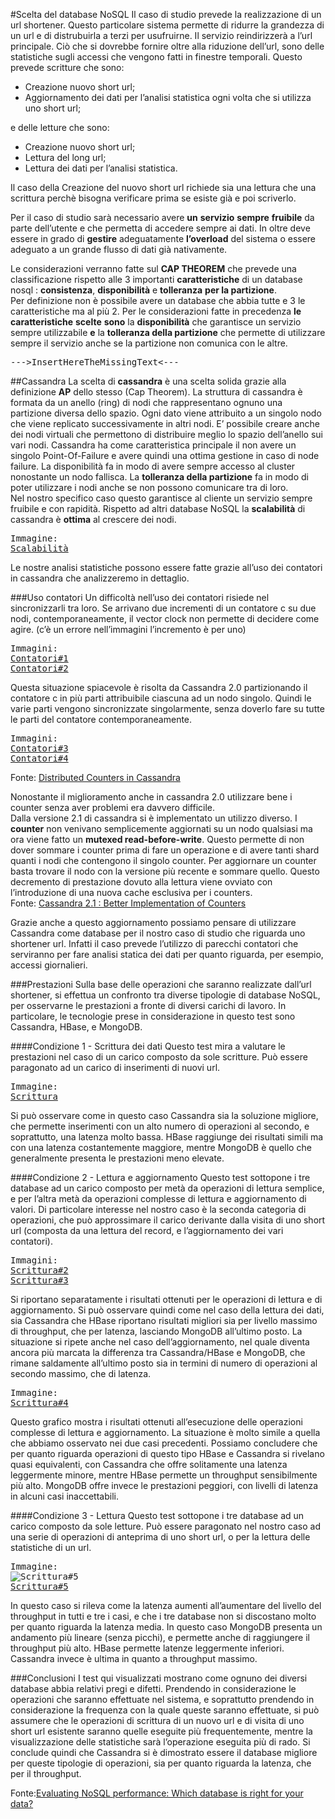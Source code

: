 #Scelta del database NoSQL
Il caso di studio prevede la realizzazione di un url shortener. Questo particolare sistema permette di ridurre la grandezza di un url e di distrubuirla a terzi per usufruirne. Il servizio reindirizzerà a l’url principale. Ciò che si dovrebbe fornire oltre alla riduzione dell’url, sono delle statistiche sugli accessi che vengono fatti in finestre temporali.
Questo prevede scritture che sono:


- Creazione nuovo short url;
- Aggiornamento dei dati per l’analisi statistica ogni volta che si utilizza uno short url;

e delle letture che sono:


- Creazione nuovo short url;
- Lettura del long url;
- Lettura dei dati per l’analisi statistica.

Il caso della Creazione del nuovo short url richiede sia una lettura che una scrittura perchè bisogna verificare prima se esiste già e poi scriverlo.

Per il caso di studio sarà necessario avere **un** **servizio** **sempre** **fruibile** da parte dell’utente e che permetta di accedere sempre ai dati. In oltre deve essere in grado di **gestire** adeguatamente **l’**overload**** del sistema o essere adeguato a un grande flusso di dati già nativamente.

Le considerazioni verranno fatte sul **CAP THEOREM** che prevede una classificazione rispetto alle 3 importanti **caratteristiche** di un database nosql : **consistenza**, **disponibilità** e **tolleranza** **per la partizione**. <br>Per definizione non è possibile avere un database che abbia tutte e 3 le caratteristiche ma al più 2. Per le considerazioni fatte in precedenza **le** **caratteristiche** **scelte** **sono** la **disponibilità** che garantisce un servizio sempre utilizzabile **e** la ****tolleranza** della partizione** che permette di utilizzare sempre il servizio anche se la partizione non comunica con le altre. <br><pre>--->InsertHereTheMissingText<---</pre>

##Cassandra
La scelta di **cassandra** è una scelta solida grazie alla definizione **AP** dello stesso (Cap Theorem). La struttura di cassandra è formata da un anello (ring) di nodi che rappresentano ognuno una partizione diversa dello spazio. Ogni dato viene attribuito a un singolo nodo che viene replicato successivamente in altri nodi. E’ possibile creare anche dei nodi virtuali che permettono di distribuire meglio lo spazio dell’anello sui vari nodi. Cassandra ha come caratteristica principale il non avere un singolo Point-Of-Failure e avere quindi una ottima gestione in caso di node failure. La disponibilità fa in modo di avere sempre accesso al cluster nonostante un nodo fallisca. La **tolleranza della partizione** fa in modo di poter utilizzare i nodi anche se non possono comunicare tra di loro.<br>
Nel nostro specifico caso questo garantisce al cliente un servizio sempre fruibile e con rapidità. Rispetto ad altri database NoSQL la **scalabilità** di cassandra è **ottima** al crescere dei nodi.

<pre>
Immagine:
<a target="_blank" href="https://github.com/GruppoPBDMNG-7/shortify.me/blob/master/Documentation/images/scalabilit%C3%A0.png">Scalabilità</a>
</pre>
Le nostre analisi statistiche possono essere fatte grazie all’uso dei contatori in cassandra che analizzeremo in dettaglio.

###Uso contatori
Un difficoltà nell’uso dei contatori risiede nel sincronizzarli tra loro. Se arrivano due incrementi di un contatore c su due nodi, contemporaneamente, il vector clock non permette di decidere come agire. (c’è un errore nell’immagini l’incremento è per uno)
<pre>
Immagini:
<a target="_blank" href="https://github.com/GruppoPBDMNG-7/shortify.me/blob/master/Documentation/images/count1.png">Contatori#1</a>
<a target="_blank" href="https://github.com/GruppoPBDMNG-7/shortify.me/blob/master/Documentation/images/count2.png">Contatori#2</a>
</pre>
Questa situazione spiacevole è risolta da Cassandra 2.0 partizionando il contatore c in più parti attribuibile ciascuna ad un nodo singolo.
Quindi le varie parti vengono sincronizzate singolarmente, senza doverlo fare su tutte le parti del contatore contemporaneamente.
<pre>
Immagini:
<a target="_blank" href="https://github.com/GruppoPBDMNG-7/shortify.me/blob/master/Documentation/images/count3.png">Contatori#3</a>
<a target="_blank" href="https://github.com/GruppoPBDMNG-7/shortify.me/blob/master/Documentation/images/count4.png">Contatori#4</a>
</pre>
Fonte: [Distributed Counters in Cassandra
](http://www.datastax.com/wp-content/uploads/2011/07/cassandra_sf_counters.pdf)

Nonostante il miglioramento anche in cassandra 2.0 utilizzare bene i counter senza aver problemi era davvero difficile.<br> Dalla versione 2.1 di cassandra si è implementato un utilizzo diverso. I **counter** non venivano semplicemente aggiornati su un nodo qualsiasi ma ora viene fatto un **mutexed read-before-write**. Questo permette di non dover sommare i counter prima di fare un operazione e di avere tanti shard quanti i nodi che contengono il singolo counter. Per aggiornare un counter basta trovare il nodo con la versione più recente e sommare quello. Questo decremento di prestazione dovuto alla lettura viene ovviato con l’introduzione di una nuova cache esclusiva per i counters.<br>
Fonte: [Cassandra 2.1 : Better Implementation of Counters](http://www.datastax.com/dev/blog/whats-new-in-cassandra-2-1-a-better-implementation-of-counters "Cassandra 2.1 : Better Implementation of Counters")

Grazie anche a questo aggiornamento possiamo pensare di utilizzare Cassandra come database per il nostro caso di studio che riguarda uno shortener url. Infatti il caso prevede l’utilizzo di parecchi contatori che serviranno per fare analisi statica dei dati per quanto riguarda, per esempio, accessi giornalieri. 

###Prestazioni
Sulla base delle operazioni che saranno realizzate dall’url shortener, si effettua un confronto tra diverse tipologie di database NoSQL, per osservarne le prestazioni a fronte di diversi carichi di lavoro. In particolare, le tecnologie prese in considerazione in questo test sono Cassandra, HBase, e MongoDB.

####Condizione 1 - Scrittura dei dati
Questo test mira a valutare le prestazioni nel caso di un carico composto da sole scritture. Può essere paragonato ad un carico di inserimenti di nuovi url.
<pre>
Immagine:
<a target="_blank" href="https://github.com/GruppoPBDMNG-7/shortify.me/blob/master/Documentation/images/scrittura1.png">Scrittura</a>
</pre>
Si può osservare come in questo caso Cassandra sia la soluzione migliore, che permette inserimenti con un alto numero di operazioni al secondo, e soprattutto, una latenza molto bassa. HBase raggiunge dei risultati simili ma con una latenza costantemente maggiore, mentre MongoDB è quello che generalmente presenta le prestazioni meno elevate.

####Condizione 2 - Lettura e aggiornamento
Questo test sottopone i tre database ad un carico composto per metà da operazioni di lettura semplice, e per l’altra metà da operazioni complesse di lettura e aggiornamento di valori. Di particolare interesse nel nostro caso è la seconda categoria di operazioni, che può approssimare il carico derivante dalla visita di uno short url (composta da una lettura del record, e l’aggiornamento dei vari contatori).
<pre>
Immagini:
<a target="_blank" href="https://github.com/GruppoPBDMNG-7/shortify.me/blob/master/Documentation/images/scrittura2.png">Scrittura#2</a>
<a target="_blank" href="https://github.com/GruppoPBDMNG-7/shortify.me/blob/master/Documentation/images/scrittura3.png">Scrittura#3</a>
</pre>
Si riportano separatamente i risultati ottenuti per le operazioni di lettura e di aggiornamento. Si può osservare quindi come nel caso della lettura dei dati, sia Cassandra che HBase riportano risultati migliori sia per livello massimo di throughput, che per latenza, lasciando MongoDB all’ultimo posto. La situazione si ripete anche nel caso dell’aggiornamento, nel quale diventa ancora più marcata la differenza tra Cassandra/HBase e MongoDB, che rimane saldamente all’ultimo posto sia in termini di numero di operazioni al secondo massimo, che di latenza.
<pre>
Immagine:
<a target="_blank" href="https://github.com/GruppoPBDMNG-7/shortify.me/blob/master/Documentation/images/scrittura4.png">Scrittura#4</a>
</pre>
Questo grafico mostra i risultati ottenuti all’esecuzione delle operazioni complesse di lettura e aggiornamento. La situazione è molto simile a quella che abbiamo osservato nei due casi precedenti.
Possiamo concludere che per quanto riguarda operazioni di questo tipo HBase e Cassandra si rivelano quasi equivalenti, con Cassandra che offre solitamente una latenza leggermente minore, mentre HBase permette un throughput sensibilmente più alto. MongoDB offre invece le prestazioni peggiori, con livelli di latenza in alcuni casi inaccettabili.

####Condizione 3 - Lettura
Questo test sottopone i tre database ad un carico composto da sole letture. Può essere paragonato nel nostro caso ad una serie di operazioni di anteprima di uno short url, o per la lettura delle statistiche di un url.
<pre>
Immagine:
<img src="https://github.com/GruppoPBDMNG-7/shortify.me/blob/master/Documentation/images/scrittura5.png" alt="Scrittura#5" />
<a target="_blank" href="https://github.com/GruppoPBDMNG-7/shortify.me/blob/master/Documentation/images/scrittura5.png">Scrittura#5</a>
</pre>
In questo caso si rileva come la latenza aumenti all’aumentare del livello del throughput in tutti e tre i casi, e che i tre database non si discostano molto per quanto riguarda la latenza media. In questo caso MongoDB presenta un andamento più lineare (senza picchi), e permette anche di raggiungere il throughput più alto. HBase permette latenze leggermente inferiori. Cassandra invece è ultima in quanto a throughput massimo.

###Conclusioni
I test qui visualizzati mostrano come ognuno dei diversi database abbia relativi pregi e difetti. Prendendo in considerazione le operazioni che saranno effettuate nel sistema, e soprattutto prendendo in considerazione la frequenza con la quale queste saranno effettuate, si può assumere che le operazioni di scrittura di un nuovo url e di visita di uno short url esistente saranno quelle eseguite più frequentemente, mentre la visualizzazione delle statistiche sarà l’operazione eseguita più di rado.
Si conclude quindi che Cassandra si è dimostrato essere il database migliore per queste tipologie di operazioni, sia per quanto riguarda la latenza, che per il throughput.

Fonte:[Evaluating NoSQL performance: Which database is right for your data?](http://jaxenter.com/evaluating-nosql-performance-which-database-is-right-for-your-data-107481.html "Evaluating NoSQL performance: Which database is right for your data?")